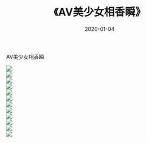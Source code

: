 ﻿---
layout: post
title:  《AV美少女相香瞬》
date:   2020-01-04
img: http://imgx.orgx.ga/漏D/2020/AV美少女相香瞬/000.jpg
categories: [美女, 清纯, 唯美]
---

AV美少女相香瞬

  ![](http://imgx.orgx.ga/漏D/2020/AV美少女相香瞬/001.jpg) <br> ![](http://imgx.orgx.ga/漏D/2020/AV美少女相香瞬/002.jpg) <br> ![](http://imgx.orgx.ga/漏D/2020/AV美少女相香瞬/003.jpg) <br> ![](http://imgx.orgx.ga/漏D/2020/AV美少女相香瞬/004.jpg) <br> ![](http://imgx.orgx.ga/漏D/2020/AV美少女相香瞬/005.jpg) <br> ![](http://imgx.orgx.ga/漏D/2020/AV美少女相香瞬/006.jpg) <br> ![](http://imgx.orgx.ga/漏D/2020/AV美少女相香瞬/007.jpg) <br> ![](http://imgx.orgx.ga/漏D/2020/AV美少女相香瞬/008.jpg) <br> ![](http://imgx.orgx.ga/漏D/2020/AV美少女相香瞬/009.jpg) <br> ![](http://imgx.orgx.ga/漏D/2020/AV美少女相香瞬/010.jpg) <br> ![](http://imgx.orgx.ga/漏D/2020/AV美少女相香瞬/011.jpg) <br> ![](http://imgx.orgx.ga/漏D/2020/AV美少女相香瞬/012.jpg) <br>